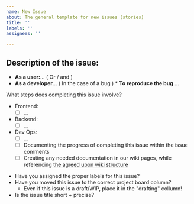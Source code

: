 ```yaml
---
name: New Issue
about: The general template for new issues (stories)
title: ''
labels: ''
assignees: ''

---
```


## Description of the issue:

* **As a user:**...
( Or / and )
* **As a developer**...
( In the case of a bug ) * **To reproduce the bug** ...

What steps does completing this issue involve?
* Frontend: 
  * [ ] ...
* Backend: 
  * [ ] ...
* Dev Ops:
  * [ ] ...
  * [ ] Documenting the progress of completing this issue within the issue comments
  * [ ] Creating any needed documentation in our wiki pages, while referencing [the agreed upon wiki structure](https://github.com/bmitchinson/CS5800-Team9/wiki/Wiki-Template)

- Have you assigned the proper labels for this issue?
- Have you moved this issue to the correct project board column?
  - Even if this issue is a draft/WIP, place it in the "drafting" collumn!
- Is the issue title short + precise?
